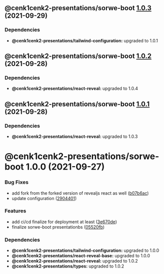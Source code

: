 ## @cenk1cenk2-presentations/sorwe-boot [1.0.3](https://github.com/cenk1cenk2/react-presentations/compare/@cenk1cenk2-presentations/sorwe-boot@1.0.2...@cenk1cenk2-presentations/sorwe-boot@1.0.3) (2021-09-29)

### Dependencies

- **@cenk1cenk2-presentations/tailwind-configuration:** upgraded to 1.0.1

## @cenk1cenk2-presentations/sorwe-boot [1.0.2](https://github.com/cenk1cenk2/react-presentations/compare/@cenk1cenk2-presentations/sorwe-boot@1.0.1...@cenk1cenk2-presentations/sorwe-boot@1.0.2) (2021-09-28)

### Dependencies

- **@cenk1cenk2-presentations/react-reveal:** upgraded to 1.0.4

## @cenk1cenk2-presentations/sorwe-boot [1.0.1](https://github.com/cenk1cenk2/react-presentations/compare/@cenk1cenk2-presentations/sorwe-boot@1.0.0...@cenk1cenk2-presentations/sorwe-boot@1.0.1) (2021-09-28)

### Dependencies

- **@cenk1cenk2-presentations/react-reveal:** upgraded to 1.0.3

# @cenk1cenk2-presentations/sorwe-boot 1.0.0 (2021-09-27)

### Bug Fixes

- add fork from the forked version of revealjs react as well ([b07b6ac](https://github.com/cenk1cenk2/react-presentations/commit/b07b6ac1fa04898b9d32924f4a01729dfec5a0ac))
- update configuration ([2904401](https://github.com/cenk1cenk2/react-presentations/commit/290440164734c45862ca829460d06b3a92969546))

### Features

- add ci/cd finalize for deployment at least ([3e670de](https://github.com/cenk1cenk2/react-presentations/commit/3e670debc0701bdeaafeef5a39a4611c265930f8))
- finalize sorwe-boot presentationbs ([05520fb](https://github.com/cenk1cenk2/react-presentations/commit/05520fbfe80c520b7e38bac64376c4ca37347d7a))

### Dependencies

- **@cenk1cenk2-presentations/tailwind-configuration:** upgraded to 1.0.0
- **@cenk1cenk2-presentations/react-reveal-base:** upgraded to 1.0.0
- **@cenk1cenk2-presentations/react-reveal:** upgraded to 1.0.2
- **@cenk1cenk2-presentations/types:** upgraded to 1.0.2
